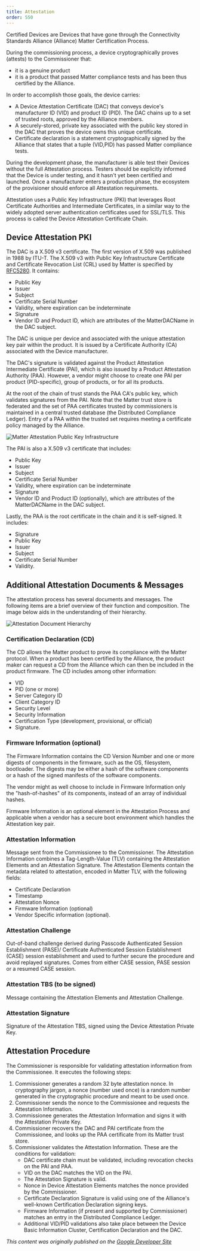 ```yaml
---
title: Attestation
order: 550
---
```

Certified Devices are Devices that have gone through the Connectivity Standards Alliance (Alliance) Matter Certification Process.

During the commissioning process, a device cryptographically proves (attests) to the Commissioner that:

- it is a genuine product
- it is a product that passed Matter compliance tests and has been thus certified by the Alliance.

In order to accomplish those goals, the device carries:

- A Device Attestation Certificate (DAC) that conveys device's manufacturer ID (VID) and product ID (PID). The DAC chains up to a set of trusted roots, approved by the Alliance members.
- A securely-stored, private key associated with the public key stored in the DAC that proves the device owns this unique certificate.
- Certificate declaration is a statement cryptographically signed by the Alliance that states that a tuple (VID,PID) has passed Matter compliance tests.

During the development phase, the manufacturer is able test their Devices without the full Attestation process. Testers should be explicitly informed that the Device is under testing, and it hasn't yet been certified and launched. Once a manufacturer enters a production phase, the ecosystem of the provisioner should enforce all Attestation requirements.

Attestation uses a Public Key Infrastructure (PKI) that leverages Root Certificate Authorities and Intermediate Certificates, in a similar way to the widely adopted server authentication certificates used for SSL/TLS. This process is called the Device Attestation Certificate Chain.

## Device Attestation PKI

The DAC is a X.509 v3 certificate. The first version of X.509 was published in 1988 by ITU-T. The X.509 v3 with Public Key Infrastructure Certificate and Certificate Revocation List (CRL) used by Matter is specified by [RFC5280](https://datatracker.ietf.org/doc/html/rfc5280). It contains:

- Public Key
- Issuer
- Subject
- Certificate Serial Number
- Validity, where expiration can be indeterminate
- Signature
- Vendor ID and Product ID, which are attributes of the MatterDACName in the DAC subject.

The DAC is unique per device and associated with the unique attestation key pair within the product. It is issued by a Certificate Authority (CA) associated with the Device manufacturer.

The DAC's signature is validated against the Product Attestation Intermediate Certificate (PAI), which is also issued by a Product Attestation Authority (PAA). However, a vendor might choose to create one PAI per product (PID-specific), group of products, or for all its products.

At the root of the chain of trust stands the PAA CA's public key, which validates signatures from the PAI. Note that the Matter trust store is federated and the set of PAA certificates trusted by commissioners is maintained in a central trusted database (the Distributed Compliance Ledger). Entry of a PAA within the trusted set requires meeting a certificate policy managed by the Alliance.

![Matter Attestation Public Key Infrastructure](/static/primer-attestation-pki.png)

The PAI is also a X.509 v3 certificate that includes:

- Public Key
- Issuer
- Subject
- Certificate Serial Number
- Validity, where expiration can be indeterminate
- Signature
- Vendor ID and Product ID (optionally), which are attributes of the MatterDACName in the DAC subject.

Lastly, the PAA is the root certificate in the chain and it is self-signed. It includes:

- Signature
- Public Key
- Issuer
- Subject
- Certificate Serial Number
- Validity.

## Additional Attestation Documents & Messages

The attestation process has several documents and messages. The following items are a brief overview of their function and composition. The image below aids in the understanding of their hierarchy.

![Attestation Document Hierarchy](/static/primer-attestation-document-hierarchy.png)

### Certification Declaration (CD)

The CD allows the Matter product to prove its compliance with the Matter protocol. When a product has been certified by the Alliance, the product maker can request a CD from the Alliance which can then be included in the product firmware. The CD includes among other information:

- VID
- PID (one or more)
- Server Category ID
- Client Category ID
- Security Level
- Security Information
- Certification Type (development, provisional, or official)
- Signature.

### Firmware Information (optional)

The Firmware Information contains the CD Version Number and one or more digests of components in the firmware, such as the OS, filesystem, bootloader. The digests may be either a hash of the software components or a hash of the signed manifests of the software components.

The vendor might as well choose to include in Firmware Information only the "hash-of-hashes" of its components, instead of an array of individual hashes.

Firmware Information is an optional element in the Attestation Process and applicable when a vendor has a secure boot environment which handles the Attestation key pair.

### Attestation Information

Message sent from the Commissionee to the Commissioner. The Attestation Information combines a Tag-Length-Value (TLV) containing the Attestation Elements and an Attestation Signature. The Attestation Elements contain the metadata related to attestation, encoded in Matter TLV, with the following fields:

- Certificate Declaration
- Timestamp
- Attestation Nonce
- Firmware Information (optional)
- Vendor Specific information (optional).

### Attestation Challenge

Out-of-band challenge derived during Passcode Authenticated Session Establishment (PASE)/ Certificate Authenticated Session Establishment (CASE) session establishment and used to further secure the procedure and avoid replayed signatures. Comes from either CASE session, PASE session or a resumed CASE session.

### Attestation TBS (to be signed)

Message containing the Attestation Elements and Attestation Challenge.

### Attestation Signature

Signature of the Attestation TBS, signed using the Device Attestation Private Key.

## Attestation Procedure

The Commissioner is responsible for validating attestation information from the Commissionee. It executes the following steps:

1. Commissioner generates a random 32 byte attestation nonce. In cryptography jargon, a nonce (number used once) is a random number generated in the cryptographic procedure and meant to be used once.
2. Commissioner sends the nonce to the Commissionee and requests the Attestation Information.
3. Commissionee generates the Attestation Information and signs it with the Attestation Private Key.
4. Commissioner recovers the DAC and PAI certificate from the Commissionee, and looks up the PAA certificate from its Matter trust store.
5. Commissioner validates the Attestation Information. These are the conditions for validation:
    - DAC certificate chain must be validated, including revocation checks on the PAI and PAA.
    - VID on the DAC matches the VID on the PAI.
    - The Attestation Signature is valid.
    - Nonce in Device Attestation Elements matches the nonce provided by the Commissioner.
    - Certificate Declaration Signature is valid using one of the Alliance's well-known Certification Declaration signing keys.
    - Firmware Information (if present and supported by Commissioner) matches an entry in the Distributed Compliance Ledger.
    - Additional VID/PID validations also take place between the Device Basic Information Cluster, Certification Declaration and the DAC.

_This content was originally published on the [Google Developer Site](https://developers.home.google.com/matter/primer)_
